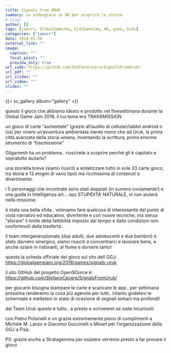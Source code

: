 ```yaml
---
title: Signals from URUK
summary: un videogioco in AR per scoprire la storia
# slug: 
author: []
tags: [jamurr, GlobalGameJam, KidsGameJam, AR, game, kids]
categories: ["jamurr"]
date: 2018-01-30
external_link: ""
image:
  caption: ""
  focal_point: ""
  preview_only: true
url_code: https://github.com/StefanoCecere/SignalsFromUruk/
url_pdf: ""
url_slides: ""
url_video: ""
slides: ""
---
```


{{< sc_gallery album="gallery" >}}

questo il gioco che abbiamo ideato e prodotto nel finesettimana durante la Global Game Jam 2018, il cui tema era TRANSMISSION

un gioco di carte “aumentate” (grazie all’ausilio di cellulari/tablet android o ios) per vivere un’avventura ambientata niente meno che ad Uruk, la prima città avanzata della storia umana, inventando la scrittura, primo enorme strumento di “trasmissione”

Gilgamesh ha un problema.. riuscirete a scoprire perchè gli è capitato e sopratutto aiutarlo?

una storiella breve (siamo riusciti a sintetizzare tutto in sole 33 carte gioco, tra storia e 13 enigmi di vario tipo) ma ricchissima di contenuti e divertimento.

i 5 personaggi che incontrate sono stati doppiati (in sumero ovviamente!) e una guida in Intelligenza art… ops STUPIDITA’ NATURALE, vi non aiuterà nella missione.

è stata una bella sfida.. volevamo fare qualcosa di interessante dal punto di vista narrativo ed educativo, divertente e con nuove tecniche, ma senza “sforare” il limite della fattibilità imposto dal tempo e dalle condizioni non confortevoli della trasferta.

il team intergenerazionale (due adulti, due adolescenti e due bambini) è stato davvero sinergico, siamo riusciti a concentrarci e lavorare bene, e anche oziare in ristoranti, al fiume e dormire tanto!

questa la scheda ufficiale del gioco sul sito dell GGJ:
<https://globalgamejam.org/2018/games/signals-uruk>

il sito GitHub del progetto OpenSOurce è: <https://github.com/StefanoCecere/SignalsFromUruk/>

per giocarlo bisogna stampare le carte e scaricare le app.. per settimana prossima renderemo la cosa più agevole per tutti.. intanto godetevi le schermate e mettetevi in stato di ricezione di segnali lontani ma profondi!

dal Team Uruk questo è tutto.. a presto e scrivetemi se siete incuriositi

con Pietro Polsinelli e un grazie estremamente pieno di complimenti a Michele M. Lanzo e Giacomo Guccinelli e Mixart per l’organizzazione della GGJ a Pisa.

PS: grazie anche a Stratagemma per esistere verremo presto a far provare il gioco
